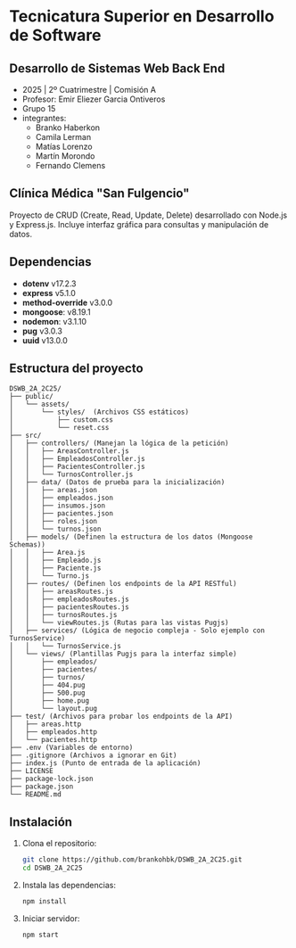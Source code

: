 # Tecnicatura Superior en Desarrollo de Software

## Desarrollo de Sistemas Web Back End

- 2025 | 2º Cuatrimestre | Comisión A
- Profesor: Emir Eliezer Garcia Ontiveros
- Grupo 15
- integrantes:
  - Branko Haberkon
  - Camila Lerman
  - Matías Lorenzo
  - Martín Morondo
  - Fernando Clemens

## Clínica Médica "San Fulgencio"

Proyecto de CRUD (Create, Read, Update, Delete) desarrollado con Node.js y Express.js. Incluye interfaz gráfica para consultas y manipulación de datos.

## Dependencias

- **dotenv** v17.2.3
- **express** v5.1.0
- **method-override** v3.0.0
- **mongoose**: v8.19.1
- **nodemon**: v3.1.10
- **pug** v3.0.3
- **uuid** v13.0.0

## Estructura del proyecto

```
DSWB_2A_2C25/
├── public/
│   └── assets/
│       └── styles/  (Archivos CSS estáticos)
│           ├── custom.css
│           └── reset.css
├── src/
│   ├── controllers/ (Manejan la lógica de la petición)
│   │   ├── AreasController.js
│   │   ├── EmpleadosController.js
│   │   ├── PacientesController.js
│   │   └── TurnosController.js
│   ├── data/ (Datos de prueba para la inicialización)
│   │   ├── areas.json
│   │   ├── empleados.json
│   │   ├── insumos.json
│   │   ├── pacientes.json
│   │   ├── roles.json
│   │   └── turnos.json
│   ├── models/ (Definen la estructura de los datos (Mongoose Schemas))
│   │   ├── Area.js
│   │   ├── Empleado.js
│   │   ├── Paciente.js
│   │   └── Turno.js
│   ├── routes/ (Definen los endpoints de la API RESTful)
│   │   ├── areasRoutes.js
│   │   ├── empleadosRoutes.js
│   │   ├── pacientesRoutes.js
│   │   ├── turnosRoutes.js
│   │   └── viewRoutes.js (Rutas para las vistas Pugjs)
│   ├── services/ (Lógica de negocio compleja - Solo ejemplo con TurnosService)
│   │   └── TurnosService.js
│   └── views/ (Plantillas Pugjs para la interfaz simple)
│       ├── empleados/
│       ├── pacientes/
│       ├── turnos/
│       ├── 404.pug
│       ├── 500.pug
│       ├── home.pug
│       └── layout.pug
├── test/ (Archivos para probar los endpoints de la API)
│   ├── areas.http
│   ├── empleados.http
│   └── pacientes.http
├── .env (Variables de entorno)
├── .gitignore (Archivos a ignorar en Git)
├── index.js (Punto de entrada de la aplicación)
├── LICENSE
├── package-lock.json
├── package.json
└── README.md
```

## Instalación

1. Clona el repositorio:

   ```bash
   git clone https://github.com/brankohbk/DSWB_2A_2C25.git
   cd DSWB_2A_2C25
   ```

2. Instala las dependencias:
   ```bash
   npm install
   ```
3. Iniciar servidor:
   ```bash
   npm start
   ```
